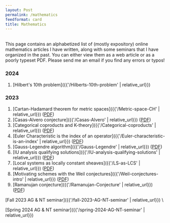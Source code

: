 ```yaml
---
layout: Post
permalink: /mathematics
feedformat: card
title: Mathematics
---
```

<br/>
This page contains an alphabetized list of (mostly expository) online mathematics articles I have written, along with some seminars that I have organized in the past. You can either view them as a web article or as a poorly typeset PDF. Please send me an email if you find any errors or typos!




### 2024

1. [Hilbert's 10th problem]({{'/Hilberts-10th-problem' | relative_url}})
<!-- 2. [Infinity categories and higher algebra seminar notes]({{'/infinity-categories' | relative_url}}) -->




### 2023

1. [Cartan-Hadamard theorem for metric spaces]({{'/Metric-space-CH' | relative_url}}) ([PDF](https://drive.google.com/uc?export=download&id=1a7-0YepmhAe_Tf4acNGRu7SzIKACuutu)) 
2. [Casas-Alvero conjecture]({{'/Casas-Alvero' | relative_url}}) ([PDF](https://drive.google.com/uc?export=download&id=1_jPPSZY8D5vgJGiZ61W2VHzkl7R45aMj))
3. [Categorical coproducts and K-theory]({{'/Categorical-coproducts' | relative_url}}) ([PDF](https://drive.google.com/uc?export=download&id=1YXc55tdCfSZitPltA5BS34bY_q0wnbTv))
4. [Euler Characteristic is the index of an operator]({{'/Euler-characteristic-is-an-index' | relative_url}}) ([PDF](https://drive.google.com/uc?export=download&id=1WZrZiDER7od0WQbdMFqMhba_PVs5sd1A))
5. [Gauss-Legendre algorithm]({{'/Gauss-Legendre' | relative_url}}) ([PDF](https://drive.google.com/uc?export=download&id=1VDdH4FY8tSwyywg_1PDt-ox0VliTBWSB))
6. [IU analysis qualifying solutions]({{'/IU-analysis-qualifying-solutions' | relative_url}}) ([PDF](https://drive.google.com/uc?export=download&id=1Buh9J8Xnb-cO_RlrSmmeCK3PEcRF1MnD))
7. [Local systems as locally constant sheaves]({{'/LS-as-LCS' | relative_url}}) ([PDF](https://drive.google.com/uc?export=download&id=102skr_7M-2En6NVudM9CKhTjxEDUEEFj))
8. [Motivating schemes with the Weil conjectures]({{'/Weil-conjectures-intro' | relative_url}}) ([PDF](https://drive.google.com/uc?export=download&id=1N1QIhSj96l64gFJnQ4D5ahvNrZnBXQ9v))
9. [Ramanujan conjecture]({{'/Ramanujan-Conjecture' | relative_url}}) ([PDF](https://drive.google.com/uc?export=download&id=1jD5Gsk35SkJ8xYPso4tx-ETUx1yBk70z))

[Fall 2023 AG & NT seminar]({{'/fall-2023-AG-NT-seminar' | relative_url}}) \\

[Spring 2024 AG & NT seminar]({{'/spring-2024-AG-NT-seminar' | relative_url}})